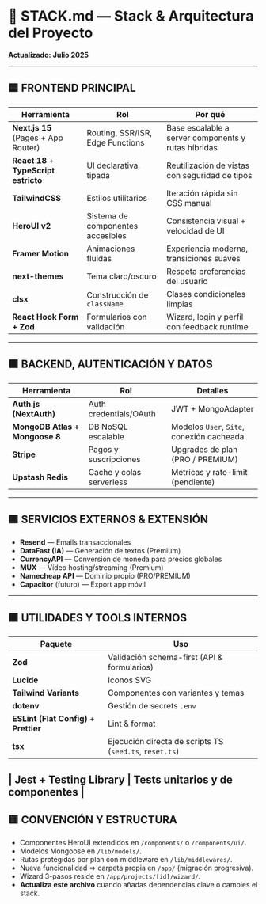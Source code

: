 # 🧱 STACK.md — Stack & Arquitectura del Proyecto

**Actualizado:** **Julio 2025**

---

## 🟦 FRONTEND PRINCIPAL

| Herramienta                            | Rol                               | Por qué                                             |
| -------------------------------------- | --------------------------------- | --------------------------------------------------- |
| **Next.js 15** (Pages + App Router)    | Routing, SSR/ISR, Edge Functions  | Base escalable a server components y rutas híbridas |
| **React 18** + **TypeScript estricto** | UI declarativa, tipada            | Reutilización de vistas con seguridad de tipos      |
| **TailwindCSS**                        | Estilos utilitarios               | Iteración rápida sin CSS manual                     |
| **HeroUI v2**                          | Sistema de componentes accesibles | Consistencia visual + velocidad de UI               |
| **Framer Motion**                      | Animaciones fluidas               | Experiencia moderna, transiciones suaves            |
| **next-themes**                        | Tema claro/oscuro                 | Respeta preferencias del usuario                    |
| **clsx**                               | Construcción de `className`       | Clases condicionales limpias                        |
| **React Hook Form + Zod**              | Formularios con validación        | Wizard, login y perfil con feedback runtime         |

---

## 🟧 BACKEND, AUTENTICACIÓN Y DATOS

| Herramienta                    | Rol                      | Detalles                                  |
| ------------------------------ | ------------------------ | ----------------------------------------- |
| **Auth.js (NextAuth)**         | Auth credentials/OAuth   | JWT + MongoAdapter                        |
| **MongoDB Atlas + Mongoose 8** | DB NoSQL escalable       | Modelos `User`, `Site`, conexión cacheada |
| **Stripe**                     | Pagos y suscripciones    | Upgrades de plan (PRO / PREMIUM)          |
| **Upstash Redis**              | Cache y colas serverless | Métricas y rate-limit (pendiente)         |

---

## 🟩 SERVICIOS EXTERNOS & EXTENSIÓN

- **Resend** — Emails transaccionales
- **DataFast (IA)** — Generación de textos (Premium)
- **CurrencyAPI** — Conversión de moneda para precios globales
- **MUX** — Vídeo hosting/streaming (Premium)
- **Namecheap API** — Dominio propio (PRO/PREMIUM)
- **Capacitor** (futuro) — Export app móvil

---

## 🟫 UTILIDADES Y TOOLS INTERNOS

| Paquete                                 | Uso                                                     |
| --------------------------------------- | ------------------------------------------------------- |
| **Zod**                                 | Validación schema-first (API & formularios)             |
| **Lucide**                              | Iconos SVG                                              |
| **Tailwind Variants**                   | Componentes con variantes y temas                       |
| **dotenv**                              | Gestión de secrets `.env`                               |
| **ESLint (Flat Config)** + **Prettier** | Lint & format                                           |
| **tsx**                                 | Ejecución directa de scripts TS (`seed.ts`, `reset.ts`) |

| **Jest + Testing Library** | Tests unitarios y de componentes |
---

## 🟨 CONVENCIÓN Y ESTRUCTURA

- Componentes HeroUI extendidos en `/components/` o `/components/ui/`.
- Modelos Mongoose en `/lib/models/`.
- Rutas protegidas por plan con middleware en `/lib/middlewares/`.
- Nueva funcionalidad ⇒ carpeta propia en `/app/` (migración progresiva).
- Wizard 3-pasos reside en `/app/projects/[id]/wizard/`.
- **Actualiza este archivo** cuando añadas dependencias clave o cambies el stack.
